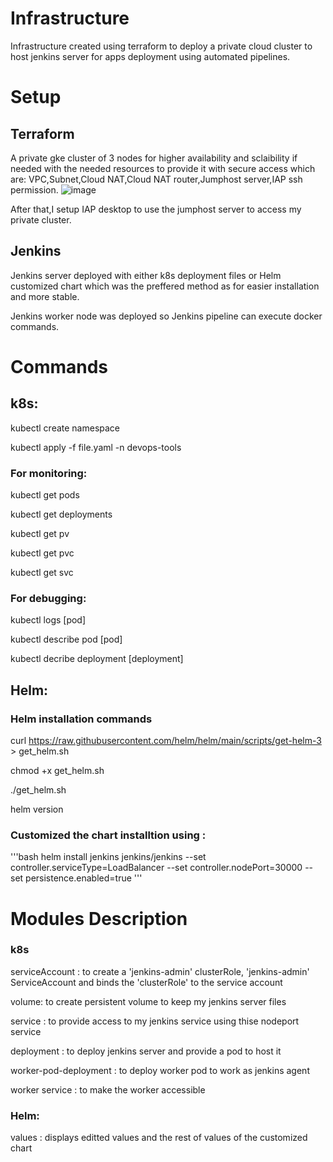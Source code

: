 # Infrastructure

Infrastructure created using terraform to deploy a private cloud cluster to host jenkins server for apps deployment using automated pipelines.

# Setup
## Terraform
A private gke cluster of 3 nodes for higher availability and sclaibility if needed with the needed resources to provide it with secure access which are:
VPC,Subnet,Cloud NAT,Cloud NAT router,Jumphost server,IAP ssh permission.
![image](https://github.com/Gaser98/Infrastructure/assets/76227165/ee741336-0738-46df-b6c7-6e9192af0e4f)

After that,I setup IAP desktop to use the jumphost server to access my private cluster.
## Jenkins 
Jenkins server deployed with either k8s deployment files or Helm customized chart which was the preffered method as for easier installation and more stable. 

Jenkins worker node was deployed so Jenkins pipeline can execute docker commands.

# Commands
## k8s:
kubectl create namespace 

kubectl apply -f file.yaml -n devops-tools
### For monitoring:
kubectl get pods


kubectl get deployments


kubectl get pv 


kubectl get pvc


kubectl get svc 
### For debugging:
kubectl logs [pod]


kubectl describe pod [pod] 


kubectl decribe deployment [deployment]
## Helm:
### Helm installation commands
curl https://raw.githubusercontent.com/helm/helm/main/scripts/get-helm-3 > get_helm.sh


chmod +x get_helm.sh


./get_helm.sh


helm version
### Customized the chart installtion using :
'''bash
helm install jenkins jenkins/jenkins --set controller.serviceType=LoadBalancer --set controller.nodePort=30000 --set persistence.enabled=true
'''
# Modules Description
### k8s
serviceAccount : to create a 'jenkins-admin' clusterRole, 'jenkins-admin' ServiceAccount and binds the 'clusterRole' to the service account


volume: to create persistent volume to keep my jenkins server files


service : to provide access to my jenkins service using thise nodeport service


deployment : to deploy jenkins server and provide a pod to host it 


worker-pod-deployment : to deploy worker pod to work as jenkins agent 


worker service : to make the worker accessible
### Helm:
values : displays editted values and the rest of values of the customized chart
